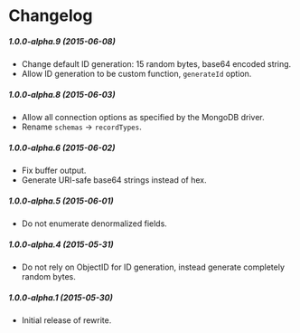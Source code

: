 # Changelog


##### 1.0.0-alpha.9 (2015-06-08)
- Change default ID generation: 15 random bytes, base64 encoded string.
- Allow ID generation to be custom function, `generateId` option.


##### 1.0.0-alpha.8 (2015-06-03)
- Allow all connection options as specified by the MongoDB driver.
- Rename `schemas` -> `recordTypes`.


##### 1.0.0-alpha.6 (2015-06-02)
- Fix buffer output.
- Generate URI-safe base64 strings instead of hex.


##### 1.0.0-alpha.5 (2015-06-01)
- Do not enumerate denormalized fields.


##### 1.0.0-alpha.4 (2015-05-31)
- Do not rely on ObjectID for ID generation, instead generate completely random bytes.


##### 1.0.0-alpha.1 (2015-05-30)
- Initial release of rewrite.
